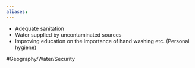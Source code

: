 ```yaml
---
aliases: 
---
```


- Adequate sanitation
- Water supplied by uncontaminated sources
- Improving education on the importance of hand washing etc. (Personal hygiene)


#Geography/Water/Security 

